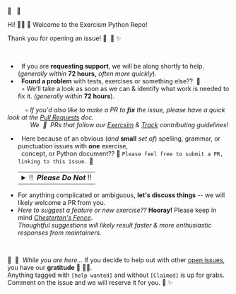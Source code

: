 🤖 &nbsp; 🤖

Hi! 👋🏽 👋  Welcome to the Exercism Python Repo!

Thank you for opening an issue! 🐍 &nbsp;🌈  ✨

<br>

-  &nbsp;   If you are **requesting support**, we will be along shortly to help. (*generally within* **72 hours,** *often more quickly*).
-  &nbsp;   **Found a problem** with tests, exercises or something else?? &nbsp;🎉  
&nbsp;&nbsp;&#9702;&nbsp;We'll take a look as soon as we can & identify what work is needed to fix it. *(generally within* **72 hours**).

​		&nbsp; &nbsp;&nbsp;&nbsp;&nbsp;&nbsp;&nbsp; &#9702;&nbsp;_If you'd also like to make a PR to **fix** the issue,  please have a quick look at the [Pull Requests][prs] doc._  
&nbsp;&nbsp; &nbsp;&nbsp; &nbsp;&nbsp; &nbsp;&nbsp;&nbsp;&nbsp;_We &nbsp;💙 &nbsp;PRs that follow our [Exercsim][exercism-guidelines] & [Track][track-guidelines] contributing guidelines!_

-  &nbsp; Here because of an obvious (*and* **small** *set of*) spelling, grammar, or punctuation issues with **one** exercise,  
&nbsp; concept, or Python document?? 🌟  `Please feel free to submit a PR, linking to this issue.` 🎉

<ul>
        <table>
        <td>
        <details>
          <summary>‼️&nbsp;&nbsp;<b><em>Please Do Not</em></b>&nbsp;‼️</summary>
        <br>

​		&nbsp;&nbsp;&nbsp;&nbsp;&nbsp;&nbsp; ❗ Run checks on the whole repo & submit a bunch of PRs.  
&nbsp;&nbsp;&nbsp;&nbsp;&nbsp;&nbsp;&nbsp;&nbsp; &nbsp;&nbsp;&nbsp;&nbsp; This creates longer review cycles & exhausts reviewers energy & time.  
&nbsp;&nbsp;&nbsp;&nbsp;&nbsp;&nbsp;&nbsp;&nbsp; &nbsp;&nbsp;&nbsp;&nbsp; It may also conflict with ongoing changes from other contributors.  
​		&nbsp;&nbsp;&nbsp;&nbsp;&nbsp;&nbsp; ❗ Insert only blank lines, make a closing bracket drop to the next line, change a word  
 &nbsp;&nbsp;&nbsp;&nbsp;&nbsp;&nbsp;&nbsp;&nbsp;&nbsp;&nbsp;&nbsp;&nbsp;&nbsp;&nbsp;to a synonym without obvious reason, or add trailing space that's not an[ EOL][EOL] for the very end of text files.
&nbsp;&nbsp;&nbsp;&nbsp;&nbsp;&nbsp;&nbsp; ❗ Introduce arbitrary changes "just to change things" .

&nbsp;&nbsp;&nbsp;&nbsp;&nbsp;&nbsp;&nbsp; _...These sorts of things are **not** considered helpful, and will likely be closed by reviewers._

</details>
</td>
</table>
</ul>

- For anything complicated or ambiguous, **let's discuss things**  --  we will likely welcome a PR from you.
- _Here to suggest a feature or new exercise??_ **Hooray!** Please keep in mind [_Chesterton's Fence_][chestertons-fence].  
_Thoughtful suggestions will likely result faster & more enthusiastic responses from maintainers._

<br>

💛 &nbsp;💙 &nbsp;_While you are here..._ If you decide to help out with other [open issues][open-issues], you have our **gratitude** 🙌 🙌🏽.  
Anything tagged with `[help wanted]` and without `[Claimed]` is up for grabs.  
Comment on the issue and we will reserve it for you.  🌈  ✨


[prs]: https://github.com/exercism/docs/blob/main/community/good-member/pull-requests.md
[EOL]: https://en.wikipedia.org/wiki/Newline
[chestertons-fence]: https://github.com/exercism/docs/blob/main/community/good-member/chestertons-fence.md
[exercism-guidelines]: https://exercism.org/docs/building
[open-issues]: https://github.com/exercism/python/issues?q=is%3Aissue+is%3Aopen+label%3A%22help+wanted%22
[track-guidelines]: https://github.com/exercism/python/blob/main/CONTRIBUTING.md
